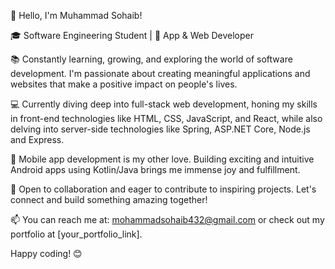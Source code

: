 👋 Hello, I'm Muhammad Sohaib!

🎓 Software Engineering Student | 🚀 App & Web Developer

📚 Constantly learning, growing, and exploring the world of software development. I'm passionate about creating meaningful applications and websites that make a positive impact on people's lives.

💻 Currently diving deep into full-stack web development, honing my skills in front-end technologies like HTML, CSS, JavaScript, and React, while also delving into server-side technologies like Spring, ASP.NET Core, Node.js and Express.

📱 Mobile app development is my other love. Building exciting and intuitive Android apps using Kotlin/Java brings me immense joy and fulfillment.

🌱 Open to collaboration and eager to contribute to inspiring projects. Let's connect and build something amazing together!

📫 You can reach me at: mohammadsohaib432@gmail.com or check out my portfolio at [your_portfolio_link].

Happy coding! 😊

